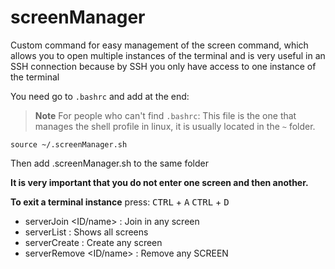 # screenManager
Custom command for easy management of the screen command, which allows you to open multiple instances of the terminal and is very useful in an SSH connection because by SSH you only have access to one instance of the terminal


You need go to `.bashrc` and add at the end:

> **Note** For people who can't find `.bashrc`: This file is the one that manages the shell profile in linux, it is usually located in the `~` folder. 

```
source ~/.screenManager.sh
```

Then add .screenManager.sh to the same folder

**It is very important that you do not enter one screen and then another.**

**To exit a terminal instance** press: <kbd>CTRL</kbd> + <kbd>A</kbd> <kbd>CTRL</kbd> + <kbd>D</kbd>

* serverJoin <ID/name> : Join in any screen
* serverList : Shows all screens
* serverCreate <name> : Create any screen
* serverRemove <ID/name> : Remove any SCREEN
